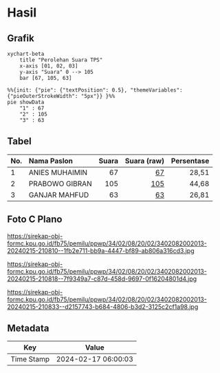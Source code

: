 # Hasil

## Grafik

```mermaid
xychart-beta
    title "Perolehan Suara TPS"
    x-axis [01, 02, 03]
    y-axis "Suara" 0 --> 105
    bar [67, 105, 63]
```

```mermaid
%%{init: {"pie": {"textPosition": 0.5}, "themeVariables": {"pieOuterStrokeWidth": "5px"}} }%%
pie showData
    "1" : 67
    "2" : 105
    "3" : 63
```

## Tabel

| No. | Nama Paslon    | Suara | Suara (raw) | Persentase |
|:--- |:-------------- | -----:| -----------:| ----------:|
| 1   | ANIES MUHAIMIN | 67    | [67][p-1]   | 28,51      |
| 2   | PRABOWO GIBRAN | 105   | [105][p-2]  | 44,68      |
| 3   | GANJAR MAHFUD  | 63    | [63][p-3]   | 26,81      |


[p-1]: https://github.com/gigit-pemilu/pemilu-2024-34-di-yogyakarta/blob/main/pilpres/hitung-suara/sub/34-di-yogyakarta/sub/02-bantul/sub/08-bantul/sub/2002-ringinharjo/sub/013-tps/sub/paslon-1.txt
[p-2]: https://github.com/gigit-pemilu/pemilu-2024-34-di-yogyakarta/blob/main/pilpres/hitung-suara/sub/34-di-yogyakarta/sub/02-bantul/sub/08-bantul/sub/2002-ringinharjo/sub/013-tps/sub/paslon-2.txt
[p-3]: https://github.com/gigit-pemilu/pemilu-2024-34-di-yogyakarta/blob/main/pilpres/hitung-suara/sub/34-di-yogyakarta/sub/02-bantul/sub/08-bantul/sub/2002-ringinharjo/sub/013-tps/sub/paslon-3.txt

## Foto C Plano

https://sirekap-obj-formc.kpu.go.id/fb75/pemilu/ppwp/34/02/08/20/02/3402082002013-20240215-210810--1fb2e711-bb9a-4447-bf89-ab806a316cd3.jpg

https://sirekap-obj-formc.kpu.go.id/fb75/pemilu/ppwp/34/02/08/20/02/3402082002013-20240215-210818--7f9349a7-c87d-458d-9697-0f16204801d4.jpg

https://sirekap-obj-formc.kpu.go.id/fb75/pemilu/ppwp/34/02/08/20/02/3402082002013-20240215-210833--d2157743-b684-4806-b3d2-3125c2cf1a98.jpg


## Metadata

| Key        | Value               |
| ---------- | ------------------- |
| Time Stamp | 2024-02-17 06:00:03 |



